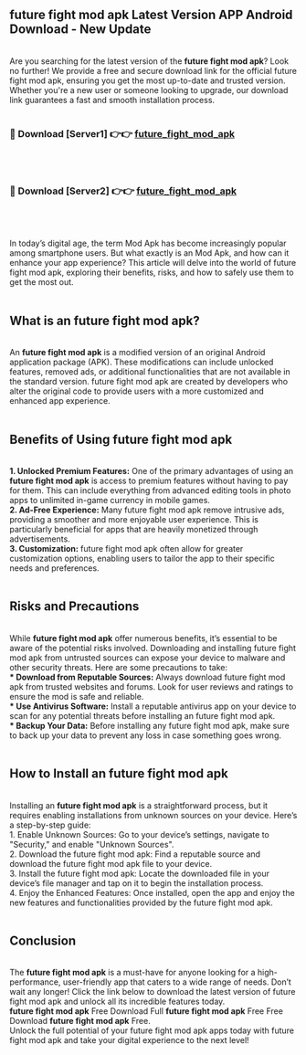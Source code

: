 ## future fight mod apk Latest Version APP Android Download - New Update
<br>
Are you searching for the latest version of the <strong>future fight mod apk</strong>? Look no further! We provide a free and secure download link for the official future fight mod apk, ensuring you get the most up-to-date and trusted version. Whether you're a new user or someone looking to upgrade, our download link guarantees a fast and smooth installation process.
<br>
<br>
<h3>🔴 Download [Server1] 👉👉 <a href="https://modyolo.store/future+fight+mod+apk">future_fight_mod_apk</a></h3><br>
<br>
<h3>🔴 Download [Server2] 👉👉 <a href="https://modyolo.store/future+fight+mod+apk">future_fight_mod_apk</a></h3><br>
<br>
<br>
In today’s digital age, the term Mod Apk has become increasingly popular among smartphone users. But what exactly is an Mod Apk, and how can it enhance your app experience? This article will delve into the world of future fight mod apk, exploring their benefits, risks, and how to safely use them to get the most out.
<br>
<br>
<h2>What is an future fight mod apk?</h2>
<br>
An <strong>future fight mod apk</strong> is a modified version of an original Android application package (APK). These modifications can include unlocked features, removed ads, or additional functionalities that are not available in the standard version. future fight mod apk are created by developers who alter the original code to provide users with a more customized and enhanced app experience.
<br>
<br>
<h2>Benefits of Using future fight mod apk</h2>
<br>
<strong> 1. Unlocked Premium Features:</strong> One of the primary advantages of using an <strong>future fight mod apk</strong> is access to premium features without having to pay for them. This can include everything from advanced editing tools in photo apps to unlimited in-game currency in mobile games.
<br>
<strong> 2. Ad-Free Experience:</strong> Many future fight mod apk remove intrusive ads, providing a smoother and more enjoyable user experience. This is particularly beneficial for apps that are heavily monetized through advertisements.
<br>
<strong> 3. Customization:</strong> future fight mod apk often allow for greater customization options, enabling users to tailor the app to their specific needs and preferences.
<br>
<br>
<h2>Risks and Precautions</h2>
<br>
While <strong>future fight mod apk</strong> offer numerous benefits, it’s essential to be aware of the potential risks involved. Downloading and installing future fight mod apk from untrusted sources can expose your device to malware and other security threats. Here are some precautions to take:
<br>
<strong> * Download from Reputable Sources:</strong> Always download future fight mod apk from trusted websites and forums. Look for user reviews and ratings to ensure the mod is safe and reliable.
<br>
<strong> * Use Antivirus Software:</strong> Install a reputable antivirus app on your device to scan for any potential threats before installing an future fight mod apk.
<br>
<strong> * Backup Your Data:</strong> Before installing any future fight mod apk, make sure to back up your data to prevent any loss in case something goes wrong.
<br>
<br>
<h2>How to Install an future fight mod apk</h2>
<br>
Installing an <strong>future fight mod apk</strong> is a straightforward process, but it requires enabling installations from unknown sources on your device. Here’s a step-by-step guide:
<br>
 1. Enable Unknown Sources: Go to your device’s settings, navigate to "Security," and enable "Unknown Sources".
<br>
 2. Download the future fight mod apk: Find a reputable source and download the future fight mod apk file to your device.
<br>
 3. Install the future fight mod apk: Locate the downloaded file in your device’s file manager and tap on it to begin the installation process.
<br>
 4. Enjoy the Enhanced Features: Once installed, open the app and enjoy the new features and functionalities provided by the future fight mod apk.
<br>
<br>
<h2><strong>Conclusion</strong></h2>
<br>
The <strong>future fight mod apk</strong> is a must-have for anyone looking for a high-performance, user-friendly app that caters to a wide range of needs. Don’t wait any longer! Click the link below to download the latest version of future fight mod apk and unlock all its incredible features today.
<br>
<strong>future fight mod apk</strong> Free Download Full <strong>future fight mod apk</strong> Free Free Download <strong>future fight mod apk</strong> Free.
<br>
Unlock the full potential of your future fight mod apk apps today with future fight mod apk and take your digital experience to the next level!